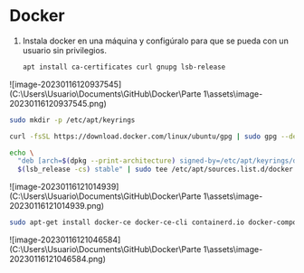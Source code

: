 # Docker

1. Instala docker en una máquina y configúralo para que se pueda con un usuario sin privilegios.

   ```bash
   apt install ca-certificates curl gnupg lsb-release
   ```

![image-20230116120937545](C:\Users\Usuario\Documents\GitHub\Docker\Parte 1\assets\image-20230116120937545.png)

```bash
sudo mkdir -p /etc/apt/keyrings
```



```bash
curl -fsSL https://download.docker.com/linux/ubuntu/gpg | sudo gpg --dearmor -o /etc/apt/keyrings/docker.gpg
```



```bash
echo \
  "deb [arch=$(dpkg --print-architecture) signed-by=/etc/apt/keyrings/docker.gpg] https://download.docker.com/linux/ubuntu \
  $(lsb_release -cs) stable" | sudo tee /etc/apt/sources.list.d/docker.list > /dev/null
```

![image-20230116121014939](C:\Users\Usuario\Documents\GitHub\Docker\Parte 1\assets\image-20230116121014939.png)

```bash
sudo apt-get install docker-ce docker-ce-cli containerd.io docker-compose-plugin
```

![image-20230116121046584](C:\Users\Usuario\Documents\GitHub\Docker\Parte 1\assets\image-20230116121046584.png)

